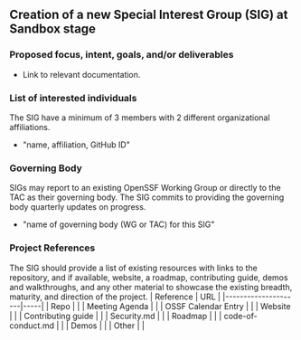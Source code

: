 ## Creation of a new Special Interest Group (SIG) at Sandbox stage

### Proposed focus, intent, goals, and/or deliverables

  * Link to relevant documentation.

### List of interested individuals
The SIG have a minimum of 3 members with 2 different organizational affiliations.
  * "name, affiliation, GitHub ID"

### Governing Body
SIGs may report to an existing OpenSSF Working Group or directly to the TAC as their governing body. The SIG commits to providing the governing body quarterly updates on progress.
  * "name of governing body (WG or TAC) for this SIG"

### Project References
The SIG should provide a list of existing resources with links to the repository, and if available, website, a roadmap, contributing guide, demos and walkthroughs, and any other material to showcase the existing breadth, maturity, and direction of the project.
| Reference           | URL |
|---------------------|-----|
| Repo                |     |
| Meeting Agenda      |     |
| OSSF Calendar Entry |     |
| Website             |     |
| Contributing guide  |     |
| Security.md         |     |
| Roadmap             |     |
| code-of-conduct.md             |     |
| Demos               |     |
| Other               |     |
